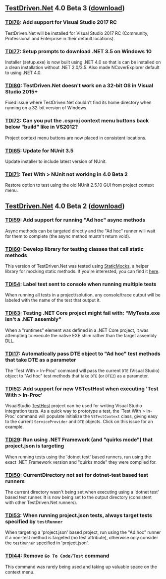 ## [TestDriven.Net](http://testdriven.net) 4.0 Beta 3 ([download](http://testdriven.net/download.aspx))

### [TDI76](https://github.com/jcansdale/TestDriven.Net-Issues/issues/76): Add support for Visual Studio 2017 RC
TestDriven.Net will be installed for Visual Studio 2017 RC (Community, Professional and Enterprise in their default locations).

### [TDI77](https://github.com/jcansdale/TestDriven.Net-Issues/issues/77): Setup prompts to download .NET 3.5 on Windows 10
Installer (setup.exe) is now built using .NET 4.0 so that is can be installed on a clean installation without .NET 2.0/3.5. Also made NCoverExplorer default to using .NET 4.0.

### [TDI80](https://github.com/jcansdale/TestDriven.Net-Issues/issues/80): TestDriven.Net doesn't work on a 32-bit OS in Visual Studio 2015+
Fixed issue where TestDriven.Net couldn't find its home directory when running on a 32-bit version of Windows.

### [TDI72](https://github.com/jcansdale/TestDriven.Net-Issues/issues/72): Can you put the .csproj context menu buttons back below "build" like in VS2012?
Project context menu buttons are now placed in consistent locations.

### [TDI65](https://github.com/jcansdale/TestDriven.Net-Issues/issues/65): Update for NUnit 3.5
Update installer to include latest version of NUnit.

### [TDI71](https://github.com/jcansdale/TestDriven.Net-Issues/issues/71): Test With > NUnit not working in 4.0 Beta 2
Restore option to test using the old NUnit 2.5.10 GUI from project context menu.


## [TestDriven.Net](http://testdriven.net) 4.0 Beta 2 ([download](http://testdriven.net/download.aspx))

### [TDI59](https://github.com/jcansdale/TestDriven.Net-Issues/issues/59): Add support for running "Ad hoc" async methods
Async methods can be targeted directly and the "Ad hoc" runner will wait for them to complete (the async method mustn't return void).

### [TDI60](https://github.com/jcansdale/TestDriven.Net-Issues/issues/60): Develop library for testing classes that call static methods
This version of TestDriven.Net was tested using [StaticMocks](https://jcansdale.github.io/StaticMocks), a helper library for mocking static methods. If you're interested, you can find it [here](https://jcansdale.github.io/StaticMocks).

### [TDI54](https://github.com/jcansdale/TestDriven.Net-Issues/issues/54): Label text sent to console when running multiple tests
When running all tests in a project/solution, any console/trace output will be labeled with the name of the test that output it.

### [TDI63](https://github.com/jcansdale/TestDriven.Net-Issues/issues/63): Testing .NET Core project might fail with: "MyTests.exe isn't a .NET assembly"
When a "runtimes" element was defined in a .NET Core project, it was attempting to execute the native EXE shim rather than the target assembly DLL.

### [TDI17](https://github.com/jcansdale/TestDriven.Net-Issues/issues/17): Automatically pass DTE object to "Ad hoc" test methods that take DTE as a parameter
The 'Test With > In-Proc' command will pass the current `DTE` (Visual Studio) object to "Ad hoc" test methods that take `DTE` (or `DTE2`) as a parameter.

### [TDI52](https://github.com/jcansdale/TestDriven.Net-Issues/issues/52): Add support for new VSTestHost when executing 'Test With > In-Proc'
VisualStudio [TestHost](https://github.com/Microsoft/VisualStudio-TestHost) project can be used for writing Visual Studio integration tests. As a quick way to prototype a test, the 'Test With > In-Proc' command will populate initialize the `VSTestContext` class, giving easy to the current `ServiceProvider` and `DTE` objects. Click on this issue for an example.

### [TDI29](https://github.com/jcansdale/TestDriven.Net-Issues/issues/29): Run using .NET Framework (and "quirks mode") that project.json is targeting
When running tests using the 'dotnet test' based runners, run using the exact .NET Framework version and "quirks mode" they were compiled for.

### [TDI50](https://github.com/jcansdale/TestDriven.Net-Issues/issues/50): CurrentDirectory not set for dotnet-test based test runners
The current directory wasn't being set when executing using a 'dotnet test' based test runner. It is now being set to the output directory (consistent with other TestDriven.Net runners).

### [TDI53](https://github.com/jcansdale/TestDriven.Net-Issues/issues/53): When running project.json tests, always target tests specified by `testRunner`
When targeting a 'project.json' based project, run using the "Ad hoc" runner if a non-test method is targeted (no test attribute), otherwise only consider the `testRunner` specified in 'project.json'.

### [TDI44](https://github.com/jcansdale/TestDriven.Net-Issues/issues/44): Remove `Go To Code/Test` command
This command was rarely being used and taking up valuable space on the context menu.
